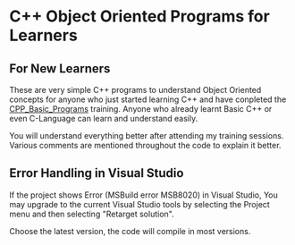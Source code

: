 # C++ Object Oriented Programs for Learners
## For New Learners

These are very simple C++ programs to understand Object Oriented concepts for anyone who just started learning C++ and have conpleted the [CPP_Basic_Programs](https://github.com/jrajan14/CPP_Basic_Programs) training.
Anyone who already learnt Basic C++ or even C-Language can learn and understand easily.

You will understand everything better after attending my training sessions.
Various comments are mentioned throughout the code to explain it better.

## Error Handling in Visual Studio

If the project shows Error (MSBuild error MSB8020) in Visual Studio, 
You may upgrade to the current Visual Studio tools by selecting the 
Project menu and then selecting "Retarget solution".

Choose the latest version, the code will compile in most versions.
